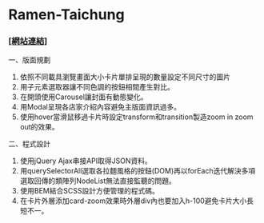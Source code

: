 # Ramen-Taichung

### [[網站連結]](https://kuaruou.github.io/Ramen-Taichung/) ###

一、版面規劃

1. 依照不同載具瀏覽畫面大小卡片單排呈現的數量設定不同尺寸的圖片
2. 用子元素選取器讓不同色調的按鈕相間產生對比。
3. 在開頭使用Carousel讓封面有動態變化。
4. 用Modal呈現各店家介紹內容避免主版面資訊過多。
5. 使用hover當滑鼠移過卡片時設定transform和transition製造zoom in zoom out的效果。

二、程式設計

1. 使用jQuery Ajax串接API取得JSON資料。
2. 用querySelectorAll選取各拉麵風格的按鈕(DOM)再以forEach迭代解決多項選取回傳的類陣列NodeList無法直接監聽的問題。
3. 使用BEM結合SCSS設計方便管理的程式碼。
4. 在卡片外層添加card-zoom效果時外層div內也要加入h-100避免卡片大小長短不一。
